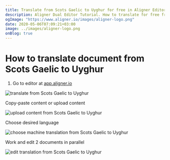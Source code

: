 ```yaml
---
title: Translate from Scots Gaelic to Uyghur for free in Aligner Editor
description: Aligner Dual Editor Tutorial. How to translate for free from Scots Gaelic to Uyghur. Aligner is multilingual document management platform. 
ogImage: "https://www.aligner.io/images/aligner-logo.png"
date: 2020-05-06T07:09:21+03:00
image: ../images/aligner-logo.png
onBlog: true
---
```


# How to translate document from Scots Gaelic to Uyghur

1. Go to editor at [app.aligner.io](https://app.aligner.io "Aligner App web page")

![translate from Scots Gaelic to Uyghur](../aligner-blank-editor.png "translate from Scots Gaelic to Uyghur")

Copy-paste content or upload content

![upload content from Scots Gaelic to Uyghur](../aligner-uploaded-document.png "upload content from Scots Gaelic to Uyghur")

Choose desired language

![choose machine translation from Scots Gaelic to Uyghur](../aligner-language-dropdown.png "choose machine translation from Scots Gaelic to Uyghur")

Work and edit 2 documents in parallel

![edit translation from Scots Gaelic to Uyghur](../aligner-double-sitded-editor.png "edit translation from Scots Gaelic to Uyghur")

